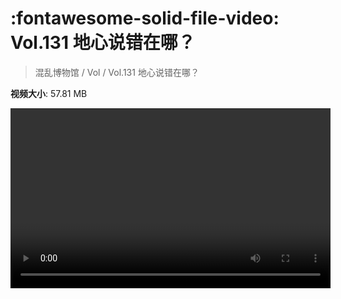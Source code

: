 # :fontawesome-solid-file-video: Vol.131 地心说错在哪？

> 混乱博物馆 / Vol / Vol.131 地心说错在哪？

**视频大小**: 57.81 MB

<video id="V-e24849a1ae5c7eec2b2ee1ff4ace32cf" width="512" height="288" preload="none" playsinline webkit-playsinline></video>